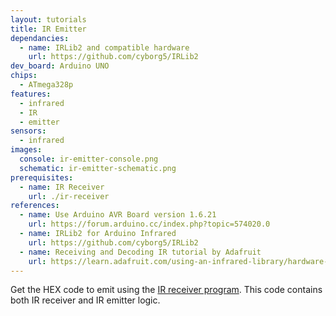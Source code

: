 ```yaml
---
layout: tutorials
title: IR Emitter
dependancies:
  - name: IRLib2 and compatible hardware
    url: https://github.com/cyborg5/IRLib2
dev_board: Arduino UNO
chips:
  - ATmega328p
features:
  - infrared
  - IR
  - emitter
sensors:
  - infrared
images:
  console: ir-emitter-console.png
  schematic: ir-emitter-schematic.png
prerequisites:
  - name: IR Receiver
    url: ./ir-receiver
references:
  - name: Use Arduino AVR Board version 1.6.21
    url: https://forum.arduino.cc/index.php?topic=574020.0
  - name: IRLib2 for Arduino Infrared
    url: https://github.com/cyborg5/IRLib2
  - name: Receiving and Decoding IR tutorial by Adafruit
    url: https://learn.adafruit.com/using-an-infrared-library/hardware-needed
---
```


Get the HEX code to emit using the [IR receiver program](./ir-receiver). This code contains both IR receiver and IR emitter logic.
